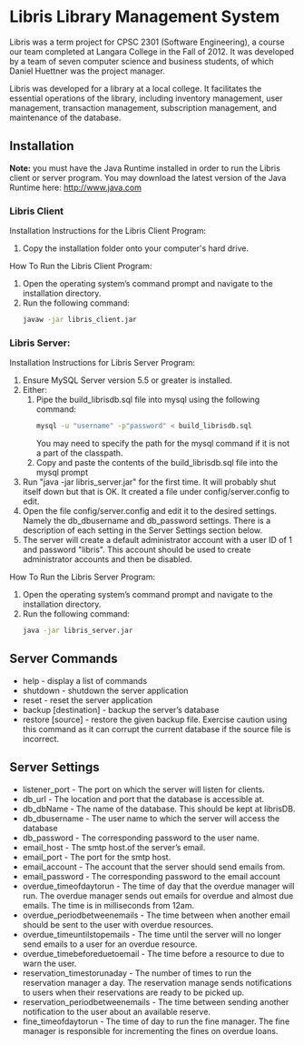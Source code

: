 # Libris Library Management System

Libris was a term project for CPSC 2301 (Software Engineering), a course our team completed at Langara College in the Fall of 2012. It was developed by a team of seven computer science and business students, of which Daniel Huettner was the project manager.

Libris was developed for a library at a local college. It facilitates the essential operations of the library, including inventory management, user management, transaction management, subscription management, and maintenance of the database.


## Installation

**Note:** you must have the Java Runtime installed in order to run the Libris client or server program.  You may download the latest version of the Java Runtime here:
http://www.java.com


### Libris Client
Installation Instructions for the Libris Client Program:
1. Copy the installation folder onto your computer's hard drive.


How To Run the Libris Client Program:
1. Open the operating system’s command prompt and navigate to the installation directory.
2. Run the following command:
    ```bash
    javaw -jar libris_client.jar
    ```

### Libris Server:

Installation Instructions for Libris Server Program:
1. Ensure MySQL Server version 5.5 or greater is installed.
2. Either:
    1. Pipe the build_librisdb.sql file into mysql using the following command:
       ```bash
       mysql -u "username" -p"password" < build_librisdb.sql
       ```
        You may need to specify the path for the mysql command if it is not a part of the classpath.
    2. Copy and paste the contents of the build_librisdb.sql file into the mysql prompt
3. Run "java -jar libris_server.jar" for the first time. It will probably shut itself down but that is OK. It created a file under config/server.config to edit.
4. Open the file config/server.config and edit it to the desired settings. Namely the db_dbusername and db_password settings. There is a description of each setting in the Server Settings section below.
5. The server will create a default administrator account with a user ID of 1 and password "libris". This account should be used to create administrator accounts and then be disabled.

How To Run the Libris Server Program:
1. Open the operating system’s command prompt and navigate to the installation directory.
2. Run the following command:
    ```bash
    java -jar libris_server.jar
    ```


## Server Commands
* help - display a list of commands
* shutdown - shutdown the server application
* reset - reset the server application
* backup [destination] - backup the server’s database
* restore [source] - restore the given backup file. Exercise caution using this command as it can corrupt the current database if the source file is incorrect.


## Server Settings
* listener_port - The port on which the server will listen for clients.
* db_url - The location and port that the database is accessible at.
* db_dbName - The name of the database. This should be kept at  librisDB.
* db_dbusername - The user name to which the server will access the database
* db_password - The corresponding password to the user name.
* email_host - The smtp host.of the server’s email.
* email_port - The port for the smtp host.
* email_account - The account that the server should send emails from.
* email_password - The corresponding password to the email account
* overdue_timeofdaytorun - The time of day that the overdue manager will run. The overdue manager sends out emails for overdue and almost due emails. The time is in milliseconds from 12am.
* overdue_periodbetweenemails - The time between when another email should be sent to the user with overdue resources.
* overdue_timeuntilstopemails - The time until the server will no longer send emails to a user for an overdue resource.
* overdue_timebeforeduetoemail - The time before a resource to due to warn the user.
* reservation_timestorunaday - The number of times to run the reservation manager a day. The reservation manage sends notifications to users when their reservations are ready to be picked up.
* reservation_periodbetweenemails - The time between sending another notification to the user about an available reserve.
* fine_timeofdaytorun - The time of day to run the fine manager. The fine manager is responsible for incrementing the fines on overdue loans.
